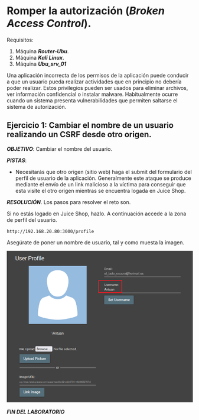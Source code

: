 # Romper la autorización (***Broken Access Control***).

     

Requisitos:
1. Máquina ***Router-Ubu***.
2. Máquina ***Kali Linux***.
3. Máquina ***Ubu_srv_01***

Una aplicación incorrecta de los permisos de la aplicación puede conducir a que un usuario pueda realizar actividades que en principio no debería poder realizar. Estos privilegios pueden ser usados para eliminar archivos, ver información confidencial o instalar malware. Habitualmente ocurre cuando un sistema presenta vulnerabilidades que permiten saltarse el sistema de autorización.

## Ejercicio 1: Cambiar el nombre de un usuario realizando un CSRF desde otro origen.

***OBJETIVO***: Cambiar el nombre del usuario.

***PISTAS***: 

* Necesitarás que otro origen (sitio web) haga el submit del formulario del perfil de usuario de la aplicación. Generalmente este ataque se produce mediante el envío de un link malicioso a la víctima para conseguir que esta visite el otro origen mientras se encuentra logada en Juice Shop.

***RESOLUCIÓN***. Los pasos para resolver el reto son.

Si no estás logado en Juice Shop, hazlo. A continuación accede a la zona de perfil del usuario.
```
http://192.168.20.80:3000/profile
```

Asegúrate de poner un nombre de usuario, tal y como muesta la imagen.

![Antuan](../img/lab-25-H/202311101916.png)





***FIN DEL LABORATORIO***


